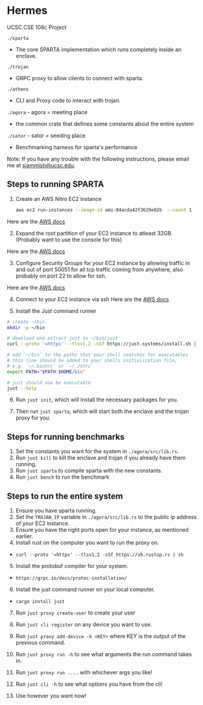 # Hermes
UCSC CSE 108c Project

`./sparta`
- The core SPARTA implementation which runs completely inside an enclave.

`./trojan`
- GRPC proxy to allow clients to connect with sparta.

`./athens`
- CLI and Proxy code to interact with trojan.

`./agora` - agora = meeting place
- the common crate that defines some constants about the entire system

`./sator` - sator = seeding place
- Benchmarking harness for sparta's performance

Note: If you have any trouble with the following instructions, please email me at sjammish@ucsc.edu.

## Steps to running SPARTA

1. Create an AWS Nitro EC2 instance

	```bash
	aws ec2 run-instances --image-id ami-04acda42f3629e02b  --count 1  --instance-type m5.xlarge  --key-name \<Your key name here\>  --enclave-options "Enabled=true"

 Here are the <a href="https://docs.aws.amazon.com/cli/v1/userguide/cli-services-ec2-instances.html">AWS docs</a>

2. Expand the root partition of your EC2 instance to atleast 32GB. (Probably want to use the console for this)

 Here are the <a href="https://docs.aws.amazon.com/ebs/latest/userguide/recognize-expanded-volume-linux.html">AWS docs</a>

3. Configure Security Groups for your EC2 instance by allowing traffic in and out of port 50051 for all tcp
traffic coming from anywhere, also probably on port 22 to allow for ssh.

 Here are the <a href="https://docs.aws.amazon.com/AWSEC2/latest/UserGuide/ec2-security-groups.html">AWS docs</a>

4. Connect to your EC2 instance via ssh
 Here are the <a href="https://docs.aws.amazon.com/AWSEC2/latest/UserGuide/ec2-instance-connect-methods.html">AWS docs</a>

5. Install the Just command runner

  ```bash
  # create ~/bin
  mkdir -p ~/bin

  # download and extract just to ~/bin/just
  curl --proto '=https' --tlsv1.2 -sSf https://just.systems/install.sh | bash -s -- --to ~/bin

  # add `~/bin` to the paths that your shell searches for executables
  # this line should be added to your shells initialization file,
  # e.g. `~/.bashrc` or `~/.zshrc`
  export PATH="$PATH:$HOME/bin"

  # just should now be executable
  just --help  
  ```

6. Run `just init`, which will install the necessary packages for you.

7. Then run `just sparta`, which will start both the enclave and the trojan proxy for you.

## Steps for running benchmarks

1. Set the constants you want for the system in `./agora/src/lib.rs`.
2. Run `just kill` to kill the enclave and trojan if you already have them running.
3. Run `just sparta` to compile sparta with the new constants.
4. Run `just bench` to run the benchmark



## Steps to run the entire system
1. Ensure you have sparta running.
2. Set the `TROJAN_IP` variable in `./agora/src/lib.rs` to the public ip address of your
EC2 instance.
3. Ensure you have the right ports open for your instance, as mentioned earlier.
4. Install rust on the computer you want to run the proxy on.
  - `curl --proto '=https' --tlsv1.2 -sSf https://sh.rustup.rs | sh`
5. Install the protobuf compiler for your system.
  - `https://grpc.io/docs/protoc-installation/`
6. Install the just command runner on your local computer.
  - `cargo install just`
7. Run `just proxy create-user` to create your user

8. Run `just cli register` on any device you want to use.

9. Run `just proxy add-device -k <KEY>` where KEY is the output of the previous command.

10. Run `just proxy run -h` to see what arguments the run command takes in.

10. Run `just proxy run ....` with whichever args you like!

11. Run `just cli -h` to see what options you have from the cli!

12. Use however you want now!







